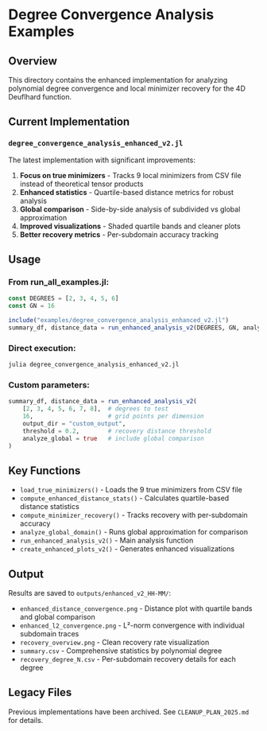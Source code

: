 # Degree Convergence Analysis Examples

## Overview

This directory contains the enhanced implementation for analyzing polynomial degree convergence and local minimizer recovery for the 4D Deuflhard function.

## Current Implementation

### `degree_convergence_analysis_enhanced_v2.jl`

The latest implementation with significant improvements:

1. **Focus on true minimizers** - Tracks 9 local minimizers from CSV file instead of theoretical tensor products
2. **Enhanced statistics** - Quartile-based distance metrics for robust analysis
3. **Global comparison** - Side-by-side analysis of subdivided vs global approximation
4. **Improved visualizations** - Shaded quartile bands and cleaner plots
5. **Better recovery metrics** - Per-subdomain accuracy tracking

## Usage

### From run_all_examples.jl:
```julia
const DEGREES = [2, 3, 4, 5, 6]
const GN = 16

include("examples/degree_convergence_analysis_enhanced_v2.jl")
summary_df, distance_data = run_enhanced_analysis_v2(DEGREES, GN, analyze_global=true)
```

### Direct execution:
```julia
julia degree_convergence_analysis_enhanced_v2.jl
```

### Custom parameters:
```julia
summary_df, distance_data = run_enhanced_analysis_v2(
    [2, 3, 4, 5, 6, 7, 8],  # degrees to test
    16,                     # grid points per dimension
    output_dir = "custom_output",
    threshold = 0.2,        # recovery distance threshold
    analyze_global = true   # include global comparison
)
```

## Key Functions

- `load_true_minimizers()` - Loads the 9 true minimizers from CSV file
- `compute_enhanced_distance_stats()` - Calculates quartile-based distance statistics
- `compute_minimizer_recovery()` - Tracks recovery with per-subdomain accuracy
- `analyze_global_domain()` - Runs global approximation for comparison
- `run_enhanced_analysis_v2()` - Main analysis function
- `create_enhanced_plots_v2()` - Generates enhanced visualizations

## Output

Results are saved to `outputs/enhanced_v2_HH-MM/`:
- `enhanced_distance_convergence.png` - Distance plot with quartile bands and global comparison
- `enhanced_l2_convergence.png` - L²-norm convergence with individual subdomain traces
- `recovery_overview.png` - Clean recovery rate visualization
- `summary.csv` - Comprehensive statistics by polynomial degree
- `recovery_degree_N.csv` - Per-subdomain recovery details for each degree

## Legacy Files

Previous implementations have been archived. See `CLEANUP_PLAN_2025.md` for details.
